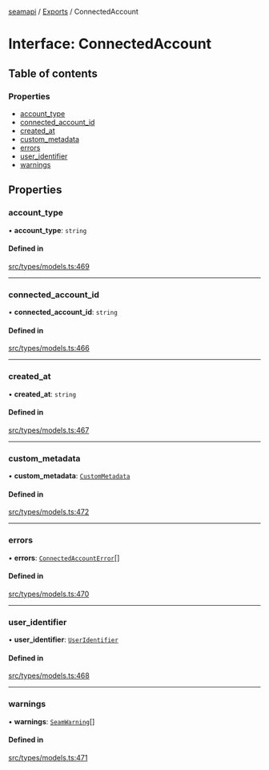 [seamapi](../README.md) / [Exports](../modules.md) / ConnectedAccount

# Interface: ConnectedAccount

## Table of contents

### Properties

- [account\_type](ConnectedAccount.md#account_type)
- [connected\_account\_id](ConnectedAccount.md#connected_account_id)
- [created\_at](ConnectedAccount.md#created_at)
- [custom\_metadata](ConnectedAccount.md#custom_metadata)
- [errors](ConnectedAccount.md#errors)
- [user\_identifier](ConnectedAccount.md#user_identifier)
- [warnings](ConnectedAccount.md#warnings)

## Properties

### account\_type

• **account\_type**: `string`

#### Defined in

[src/types/models.ts:469](https://github.com/seamapi/javascript/blob/main/src/types/models.ts#L469)

___

### connected\_account\_id

• **connected\_account\_id**: `string`

#### Defined in

[src/types/models.ts:466](https://github.com/seamapi/javascript/blob/main/src/types/models.ts#L466)

___

### created\_at

• **created\_at**: `string`

#### Defined in

[src/types/models.ts:467](https://github.com/seamapi/javascript/blob/main/src/types/models.ts#L467)

___

### custom\_metadata

• **custom\_metadata**: [`CustomMetadata`](../modules.md#custommetadata)

#### Defined in

[src/types/models.ts:472](https://github.com/seamapi/javascript/blob/main/src/types/models.ts#L472)

___

### errors

• **errors**: [`ConnectedAccountError`](ConnectedAccountError.md)[]

#### Defined in

[src/types/models.ts:470](https://github.com/seamapi/javascript/blob/main/src/types/models.ts#L470)

___

### user\_identifier

• **user\_identifier**: [`UserIdentifier`](UserIdentifier.md)

#### Defined in

[src/types/models.ts:468](https://github.com/seamapi/javascript/blob/main/src/types/models.ts#L468)

___

### warnings

• **warnings**: [`SeamWarning`](SeamWarning.md)[]

#### Defined in

[src/types/models.ts:471](https://github.com/seamapi/javascript/blob/main/src/types/models.ts#L471)
